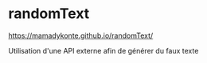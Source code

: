 # randomText
https://mamadykonte.github.io/randomText/

Utilisation d'une API externe afin de générer du faux texte
